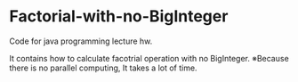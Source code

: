 # Factorial-with-no-BigInteger

Code for java programming lecture hw.

It contains how to calculate facotrial operation with no BigInteger.
※Because there is no parallel computing, It takes a lot of time.
